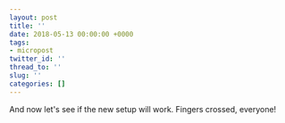 ```yaml
---
layout: post
title: ''
date: 2018-05-13 00:00:00 +0000
tags:
- micropost
twitter_id: ''
thread_to: ''
slug: ''
categories: []
---
```

And now let's see if the new setup will work. Fingers crossed, everyone!